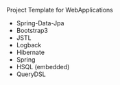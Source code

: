 Project Template for WebApplications

* Spring-Data-Jpa
* Bootstrap3
* JSTL
* Logback
* Hibernate
* Spring
* HSQL (embedded)
* QueryDSL
